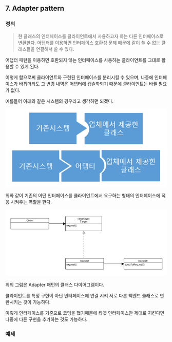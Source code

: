 ## 7. Adapter pattern

### 정의
> 한 클래스의 인터페이스를 클라이언트에서 사용하고자 하는 다른 인터페이스로 변환한다.
> 어댑터를 이용하면 인터페이스 호환성 문제 때문에 같이 쓸 수 없는 클래스들을 연결해서 쓸 수 있다.

어댑터 패턴을 이용하면 호환되지 않는 인터페이스를 사용하는 클라이언트를 그대로 활용할 수 있게 된다.

이렇게 함으로써 클라이언트와 구현된 인터페이스를 분리시킬 수 있으며, 나중에 인터페이스가 바뀌더라도 그 변경 내역은 어뎁터에 캡슐화되기 때문에 클라이언트는 바뀔 필요가 없다.

예를들어 아래와 같은 시스템의 경우라고 생각하면 되겠다.

![base](/src/main/md/adapter/img/adapter2.PNG)

위와 같이 기존의 어떤 인터페이스를 클라이언트에서 요구하는 형태의 인터페이스에 적응 시켜주는 역할을 한다.

![base](/src/main/md/adapter/img/adapter1.PNG)

위의 그림은 Adapter 패턴의 클래스 다이어그램이다.

클라이언트를 특정 구현이 아닌 인터페이스에 연결 시켜 서로 다른 백엔드 클래스로 변환시키는 것이 가능하다.

이렇게 인터페이스를 기준으로 코딩을 했기때문에 타겟 인터페이스만 제대로 지킨다면 나중에 다른 구현을 추가하는 것도 가능하다.

### 예제 

